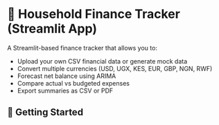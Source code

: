 # 💸 Household Finance Tracker (Streamlit App)

A Streamlit-based finance tracker that allows you to:
- Upload your own CSV financial data or generate mock data
- Convert multiple currencies (USD, UGX, KES, EUR, GBP, NGN, RWF)
- Forecast net balance using ARIMA
- Compare actual vs budgeted expenses
- Export summaries as CSV or PDF

## 🚀 Getting Started

